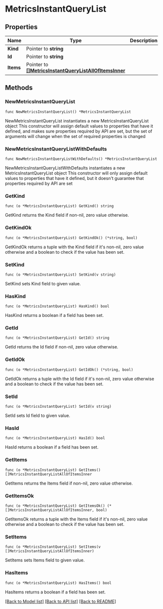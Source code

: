 # MetricsInstantQueryList

## Properties

Name | Type | Description | Notes
------------ | ------------- | ------------- | -------------
**Kind** | Pointer to **string** |  | [optional] 
**Id** | Pointer to **string** |  | [optional] 
**Items** | Pointer to [**[]MetricsInstantQueryListAllOfItemsInner**](MetricsInstantQueryListAllOfItemsInner.md) |  | [optional] 

## Methods

### NewMetricsInstantQueryList

`func NewMetricsInstantQueryList() *MetricsInstantQueryList`

NewMetricsInstantQueryList instantiates a new MetricsInstantQueryList object
This constructor will assign default values to properties that have it defined,
and makes sure properties required by API are set, but the set of arguments
will change when the set of required properties is changed

### NewMetricsInstantQueryListWithDefaults

`func NewMetricsInstantQueryListWithDefaults() *MetricsInstantQueryList`

NewMetricsInstantQueryListWithDefaults instantiates a new MetricsInstantQueryList object
This constructor will only assign default values to properties that have it defined,
but it doesn't guarantee that properties required by API are set

### GetKind

`func (o *MetricsInstantQueryList) GetKind() string`

GetKind returns the Kind field if non-nil, zero value otherwise.

### GetKindOk

`func (o *MetricsInstantQueryList) GetKindOk() (*string, bool)`

GetKindOk returns a tuple with the Kind field if it's non-nil, zero value otherwise
and a boolean to check if the value has been set.

### SetKind

`func (o *MetricsInstantQueryList) SetKind(v string)`

SetKind sets Kind field to given value.

### HasKind

`func (o *MetricsInstantQueryList) HasKind() bool`

HasKind returns a boolean if a field has been set.

### GetId

`func (o *MetricsInstantQueryList) GetId() string`

GetId returns the Id field if non-nil, zero value otherwise.

### GetIdOk

`func (o *MetricsInstantQueryList) GetIdOk() (*string, bool)`

GetIdOk returns a tuple with the Id field if it's non-nil, zero value otherwise
and a boolean to check if the value has been set.

### SetId

`func (o *MetricsInstantQueryList) SetId(v string)`

SetId sets Id field to given value.

### HasId

`func (o *MetricsInstantQueryList) HasId() bool`

HasId returns a boolean if a field has been set.

### GetItems

`func (o *MetricsInstantQueryList) GetItems() []MetricsInstantQueryListAllOfItemsInner`

GetItems returns the Items field if non-nil, zero value otherwise.

### GetItemsOk

`func (o *MetricsInstantQueryList) GetItemsOk() (*[]MetricsInstantQueryListAllOfItemsInner, bool)`

GetItemsOk returns a tuple with the Items field if it's non-nil, zero value otherwise
and a boolean to check if the value has been set.

### SetItems

`func (o *MetricsInstantQueryList) SetItems(v []MetricsInstantQueryListAllOfItemsInner)`

SetItems sets Items field to given value.

### HasItems

`func (o *MetricsInstantQueryList) HasItems() bool`

HasItems returns a boolean if a field has been set.


[[Back to Model list]](../README.md#documentation-for-models) [[Back to API list]](../README.md#documentation-for-api-endpoints) [[Back to README]](../README.md)


